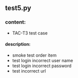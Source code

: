 ## test5.py

### content:
- TAC-T3 test case

#### description:
- smoke test order item
- test login incorrect user name
- test login incorrect password
- test incorrect url